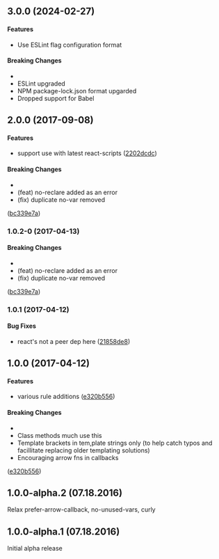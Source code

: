 <a name="3.0.0"></a>
## 3.0.0 (2024-02-27)


#### Features

* Use ESLint flag configuration format


#### Breaking Changes

* 
* ESLint upgraded
* NPM package-lock.json format upgarded
* Dropped support for Babel

<a name="2.0.0"></a>
## 2.0.0 (2017-09-08)


#### Features

* support use with latest react-scripts ([2202dcdc](git+https://github.com/Netflix/eslint-config-netflix.git/commit/2202dcdc))


#### Breaking Changes

* 
* (feat) no-reclare added as an error
* (fix) duplicate no-var removed

 ([bc339e7a](git+https://github.com/Netflix/eslint-config-netflix.git/commit/bc339e7a))


<a name="1.0.2-0"></a>
### 1.0.2-0 (2017-04-13)


#### Breaking Changes

* 
* (feat) no-reclare added as an error
* (fix) duplicate no-var removed

 ([bc339e7a](git+https://github.com/Netflix/eslint-config-netflix.git/commit/bc339e7a))


<a name="1.0.1"></a>
### 1.0.1 (2017-04-12)


#### Bug Fixes

* react's not a peer dep here ([21858de8](git+https://github.com/Netflix/eslint-config-netflix.git/commit/21858de8))


<a name="1.0.0"></a>
## 1.0.0 (2017-04-12)


#### Features

* various rule additions ([e320b556](git+https://github.com/Netflix/eslint-config-netflix.git/commit/e320b556))


#### Breaking Changes

* 
* Class methods much use this
* Template brackets in tem,plate strings only
  (to help catch typos and facillitate replacing
   older templating solutions)
* Encouraging arrow fns in callbacks

 ([e320b556](git+https://github.com/Netflix/eslint-config-netflix.git/commit/e320b556))


## 1.0.0-alpha.2 (07.18.2016)

Relax prefer-arrow-callback, no-unused-vars, curly

## 1.0.0-alpha.1 (07.18.2016)

Initial alpha release
